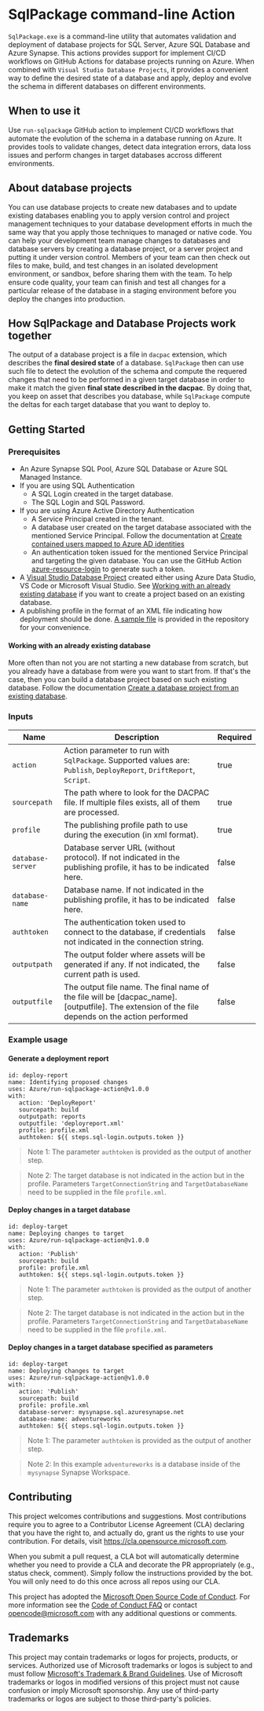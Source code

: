# SqlPackage command-line Action

`SqlPackage.exe` is a command-line utility that automates validation and deployment of database projects for SQL Server, Azure SQL Database and Azure Synapse. This actions provides support for implement CI/CD workflows on GitHub Actions for database projects running on Azure. When combined with `Visual Studio Database Projects`, it provides a convenient way to define the desired state of a database and apply, deploy and evolve the schema in different databases on different environments.

## When to use it

Use `run-sqlpackage` GitHub action to implement CI/CD workflows that automate the evolution of the schema in a database running on Azure. It provides tools to validate changes, detect data integration errors, data loss issues and perform changes in target databases accross different environments. 

## About database projects

You can use database projects to create new databases and to update existing databases enabling you to apply version control and project management techniques to your database development efforts in much the same way that you apply those techniques to managed or native code. You can help your development team manage changes to databases and database servers by creating a database project, or a server project and putting it under version control. Members of your team can then check out files to make, build, and test changes in an isolated development environment, or sandbox, before sharing them with the team. To help ensure code quality, your team can finish and test all changes for a particular release of the database in a staging environment before you deploy the changes into production.

## How SqlPackage and Database Projects work together

The output of a database project is a file in `dacpac` extension, which describes the **final desired state** of a database. `SqlPackage` then can use such file to detect the evolution of the schema and compute the requered changes that need to be performed in a given target database in order to make it match the given **final state described in the dacpac**. By doing that, you keep on asset that describes you database, while `SqlPackage` compute the deltas for each target database that you want to deploy to.

## Getting Started

### Prerequisites

 - An Azure Synapse SQL Pool, Azure SQL Database or Azure SQL Managed Instance.
 - If you are using SQL Authentication
    - A SQL Login created in the target database.
    - The SQL Login and SQL Password.
 - If you are using Azure Active Directory Authentication
    - A Service Principal created in the tenant.
    - A database user created on the target database associated with the mentioned Service Principal. Follow the documentation at [Create contained users mapped to Azure AD identities](https://docs.microsoft.com/en-us/azure/azure-sql/database/authentication-aad-configure?tabs=azure-powershell#create-contained-users-mapped-to-azure-ad-identities)
    - An authentication token issued for the mentioned Service Principal and targeting the given database. You can use the GitHub Action [azure-resource-login](https://github.com/marketplace/actions/azure-resource-login) to generate such a token.
 - A [Visual Studio Database Project](https://docs.microsoft.com/en-us/sql/azure-data-studio/extensions/sql-database-project-extension?view=sql-server-ver15) created either using Azure Data Studio, VS Code or Microsoft Visual Studio. See [Working with an already existing database](#Working-with-an-already-existing-database) if you want to create a project based on an existing database.
 - A publishing profile in the format of an XML file indicating how deployment should be done. [A sample file](publish.xml) is provided in the repository for your convenience.

#### Working with an already existing database

More often than not you are not starting a new database from scratch, but you already have a database from were you want to start from. If that's the case, then you can build a database project based on such existing database. Follow the documentation [Create a database project from an existing database](https://docs.microsoft.com/en-us/sql/azure-data-studio/extensions/sql-database-project-extension-getting-started?view=sql-server-ver15#create-a-database-project-from-an-existing-database).

### Inputs

| Name | Description | Required |
| --- | --- | --- |
| `action` | Action parameter to run with `SqlPackage`. Supported values are: `Publish`, `DeployReport`, `DriftReport`, `Script`. | true |
| `sourcepath` | The path where to look for the DACPAC file. If multiple files exists, all of them are processed. | true |
| `profile` | The publishing profile path to use during the execution (in xml format). | true |
| <nobr>`database-server`</nobr> | Database server URL (without protocol). If not indicated in the publishing profile, it has to be indicated here. | false |
| <nobr>`database-name`</nobr> | Database name. If not indicated in the publishing profile, it has to be indicated here. | false |
| `authtoken` | The authentication token used to connect to the database, if credentials not indicated in the connection string. | false |
| `outputpath` | The output folder where assets will be generated if any. If not indicated, the current path is used. | false |
| `outputfile` | The output file name. The final name of the file will be [dacpac_name].[outputfile]. The extension of the file depends on the action performed | false |


### Example usage

#### Generate a deployment report

```
id: deploy-report
name: Identifying proposed changes
uses: Azure/run-sqlpackage-action@v1.0.0
with:
   action: 'DeployReport'
   sourcepath: build
   outputpath: reports
   outputfile: 'deployreport.xml'
   profile: profile.xml
   authtoken: ${{ steps.sql-login.outputs.token }}
```

> Note 1: The parameter `authtoken` is provided as the output of another step.

> Note 2: The target database is not indicated in the action but in the profile. Parameters `TargetConnectionString` and `TargetDatabaseName` need to be supplied in the file `profile.xml`.

#### Deploy changes in a target database

```
id: deploy-target
name: Deploying changes to target
uses: Azure/run-sqlpackage-action@v1.0.0
with:
   action: 'Publish'
   sourcepath: build
   profile: profile.xml
   authtoken: ${{ steps.sql-login.outputs.token }}
```
> Note 1: The parameter `authtoken` is provided as the output of another step.

> Note 2: The target database is not indicated in the action but in the profile. Parameters `TargetConnectionString` and `TargetDatabaseName` need to be supplied in the file `profile.xml`.

#### Deploy changes in a target database specified as parameters

```
id: deploy-target
name: Deploying changes to target
uses: Azure/run-sqlpackage-action@v1.0.0
with:
   action: 'Publish'
   sourcepath: build
   profile: profile.xml
   database-server: mysynapse.sql.azuresynapse.net
   database-name: adventureworks
   authtoken: ${{ steps.sql-login.outputs.token }}
```
> Note 1: The parameter `authtoken` is provided as the output of another step.

> Note 2: In this example `adventureworks` is a database inside of the `mysynapse` Synapse Workspace.

## Contributing

This project welcomes contributions and suggestions.  Most contributions require you to agree to a
Contributor License Agreement (CLA) declaring that you have the right to, and actually do, grant us
the rights to use your contribution. For details, visit https://cla.opensource.microsoft.com.

When you submit a pull request, a CLA bot will automatically determine whether you need to provide
a CLA and decorate the PR appropriately (e.g., status check, comment). Simply follow the instructions
provided by the bot. You will only need to do this once across all repos using our CLA.

This project has adopted the [Microsoft Open Source Code of Conduct](https://opensource.microsoft.com/codeofconduct/).
For more information see the [Code of Conduct FAQ](https://opensource.microsoft.com/codeofconduct/faq/) or
contact [opencode@microsoft.com](mailto:opencode@microsoft.com) with any additional questions or comments.

## Trademarks

This project may contain trademarks or logos for projects, products, or services. Authorized use of Microsoft 
trademarks or logos is subject to and must follow 
[Microsoft's Trademark & Brand Guidelines](https://www.microsoft.com/en-us/legal/intellectualproperty/trademarks/usage/general).
Use of Microsoft trademarks or logos in modified versions of this project must not cause confusion or imply Microsoft sponsorship.
Any use of third-party trademarks or logos are subject to those third-party's policies.
